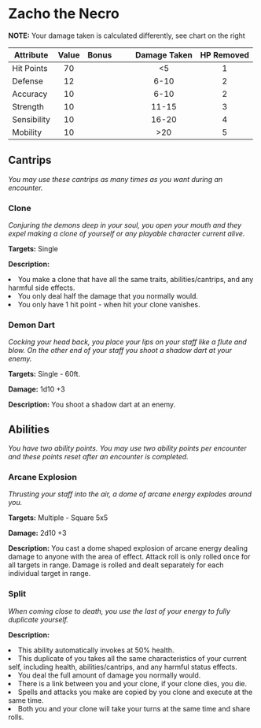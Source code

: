 # Zacho the Necro

  **NOTE:** Your damage taken is calculated differently, see chart on the right

  |Attribute|Value|Bonus|<center></center>|<center></center>|Damage Taken|HP Removed|
  |---| :---: |---|---|---| :---: | :---: |
  |Hit Points|70|<center> </center>|<center></center>|<center></center>|<5|1|
  |Defense|12|<center> </center>|<center></center>|<center></center>|6-10|2|
  |Accuracy|10|<center> </center>|<center></center>|<center></center>|6-10|2|
  |Strength|10|<center> </center>|<center></center>|<center></center>|11-15|3|
  |Sensibility|10|<center> </center>|<center></center>|<center></center>|16-20|4|
  |Mobility|10|<center> </center>|<center></center>|<center></center>|>20|5|

## Cantrips
  _You may use these cantrips as many times as you want during an encounter._

### Clone

  _Conjuring the demons deep in your soul, you open your mouth and they expel making a clone of yourself or any playable character current alive._

  **Targets:** Single

  **Description:** <li>You make a clone that have all the same traits, abilities/cantrips, and any harmful side effects. </li><li>You only deal half the damage that you normally would.</li> <li>You only have 1 hit point - when hit your clone vanishes.</li>

### Demon Dart

  _Cocking your head back, you place your lips on your staff like a flute and blow.  On the other end of your staff you shoot a shadow dart at your enemy._

  **Targets:** Single - 60ft.

  **Damage:** 1d10 +3

  **Description:** You shoot a shadow dart at an enemy.

## Abilities
  _You have two ability points.  You may use two ability points per encounter and these points reset after an encounter is completed._

### Arcane Explosion
  _Thrusting your staff into the air, a dome of arcane energy explodes around you._

  **Targets:** Multiple - Square 5x5

  **Damage:** 2d10 +3

  **Description:** You cast a dome shaped explosion of arcane energy dealing damage to anyone with the area of effect.  Attack roll is only rolled once for all targets in range.  Damage is rolled and dealt separately for each individual target in range.

### Split

  _When coming close to death, you use the last of your energy to fully duplicate yourself._

  **Description:** <li>This ability automatically invokes at 50% health.</li> <li>This duplicate of you takes all the same characteristics of your current self, including health, abilities/cantrips, and any harmful status effects.</li> <li>You deal the full amount of damage you normally would.</li><li>There is a link between you and your clone, if your clone dies, you die.</li><li>Spells and attacks you make are copied by you clone and execute at the same time.</li><li>Both you and your clone will take your turns at the same time and share rolls.</li>
